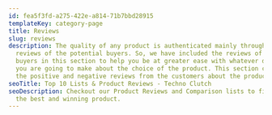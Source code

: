 ```yaml
---
id: fea5f3fd-a275-422e-a814-71b7bbd28915
templateKey: category-page
title: Reviews
slug: reviews
description: The quality of any product is authenticated mainly through the
  reviews of the potential buyers. So, we have included the reviews of the
  buyers in this section to help you be at greater ease with whatever decision
  you are going to make about the choice of the product. This section covers all
  the positive and negative reviews from the customers about the products.
seoTitle: Top 10 Lists & Product Reviews - Techno Clutch
seoDescription: Checkout our Product Reviews and Comparison lists to find our
  the best and winning product.
---
```


